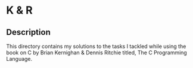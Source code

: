# K & R

## Description

This directory contains my solutions to the tasks I tackled while using the book on C by Brian Kernighan & Dennis Ritchie titled, The C Programming Language.
